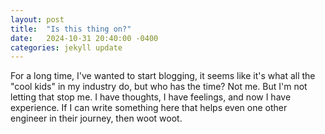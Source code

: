 ```yaml
---
layout: post
title:  "Is this thing on?"
date:   2024-10-31 20:40:00 -0400
categories: jekyll update
---
```


For a long time, I've wanted to start blogging, it seems like it's what all the "cool kids" in my industry do, but who has the time?
Not me. But I'm not letting that stop me. I have thoughts, I have feelings, and now I have experience. If I can write something here
that helps even one other engineer in their journey, then woot woot.